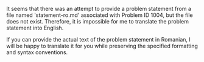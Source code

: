 It seems that there was an attempt to provide a problem statement from a file named 'statement-ro.md' associated with Problem ID 1004, but the file does not exist. Therefore, it is impossible for me to translate the problem statement into English.

If you can provide the actual text of the problem statement in Romanian, I will be happy to translate it for you while preserving the specified formatting and syntax conventions.